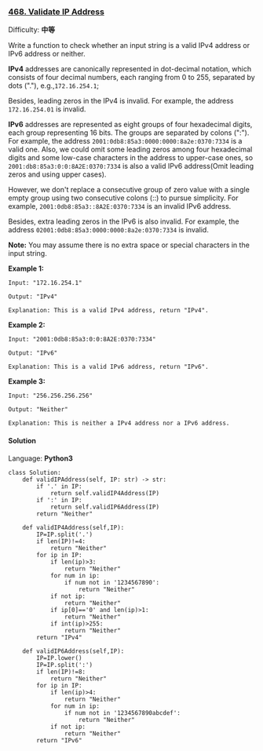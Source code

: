 ### [468\. Validate IP Address](https://leetcode-cn.com/problems/validate-ip-address/)

Difficulty: **中等**


Write a function to check whether an input string is a valid IPv4 address or IPv6 address or neither.

**IPv4** addresses are canonically represented in dot-decimal notation, which consists of four decimal numbers, each ranging from 0 to 255, separated by dots ("."), e.g.,`172.16.254.1`;

Besides, leading zeros in the IPv4 is invalid. For example, the address `172.16.254.01` is invalid.

**IPv6** addresses are represented as eight groups of four hexadecimal digits, each group representing 16 bits. The groups are separated by colons (":"). For example, the address `2001:0db8:85a3:0000:0000:8a2e:0370:7334` is a valid one. Also, we could omit some leading zeros among four hexadecimal digits and some low-case characters in the address to upper-case ones, so `2001:db8:85a3:0:0:8A2E:0370:7334` is also a valid IPv6 address(Omit leading zeros and using upper cases).

However, we don't replace a consecutive group of zero value with a single empty group using two consecutive colons (::) to pursue simplicity. For example, `2001:0db8:85a3::8A2E:0370:7334` is an invalid IPv6 address.

Besides, extra leading zeros in the IPv6 is also invalid. For example, the address `02001:0db8:85a3:0000:0000:8a2e:0370:7334` is invalid.

**Note:** You may assume there is no extra space or special characters in the input string.

**Example 1:**  

```
Input: "172.16.254.1"

Output: "IPv4"

Explanation: This is a valid IPv4 address, return "IPv4".
```

**Example 2:**  

```
Input: "2001:0db8:85a3:0:0:8A2E:0370:7334"

Output: "IPv6"

Explanation: This is a valid IPv6 address, return "IPv6".
```

**Example 3:**  

```
Input: "256.256.256.256"

Output: "Neither"

Explanation: This is neither a IPv4 address nor a IPv6 address.
```


#### Solution

Language: **Python3**

```python3
class Solution:
    def validIPAddress(self, IP: str) -> str:
        if '.' in IP:
            return self.validIP4Address(IP)
        if ':' in IP:
            return self.validIP6Address(IP)
        return "Neither"

    def validIP4Address(self,IP):
        IP=IP.split('.')
        if len(IP)!=4:
            return "Neither"
        for ip in IP:
            if len(ip)>3:
                return "Neither"
            for num in ip:
                if num not in '1234567890':
                    return "Neither"
            if not ip:
                return "Neither"
            if ip[0]=='0' and len(ip)>1:
                return "Neither"
            if int(ip)>255:
                return "Neither"
        return "IPv4"
    
    def validIP6Address(self,IP):
        IP=IP.lower()
        IP=IP.split(':')
        if len(IP)!=8:
            return "Neither"
        for ip in IP:
            if len(ip)>4:
                return "Neither"
            for num in ip:
                if num not in '1234567890abcdef':
                    return "Neither"
            if not ip:
                return "Neither"
        return "IPv6"
```
